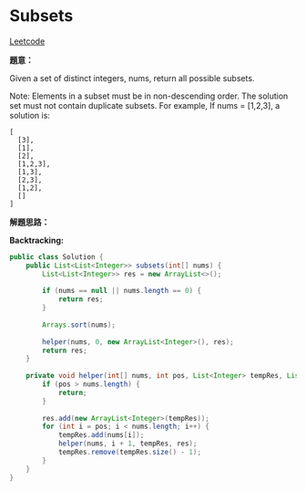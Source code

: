 # Subsets

[Leetcode](https://leetcode.com/problems/subsets/)

**題意：**

Given a set of distinct integers, nums, return all possible subsets.

Note:
Elements in a subset must be in non-descending order.
The solution set must not contain duplicate subsets.
For example,
If nums = [1,2,3], a solution is:
```
[
  [3],
  [1],
  [2],
  [1,2,3],
  [1,3],
  [2,3],
  [1,2],
  []
]
```

**解題思路：**

**Backtracking:**
```java
public class Solution {
    public List<List<Integer>> subsets(int[] nums) {
        List<List<Integer>> res = new ArrayList<>();
        
        if (nums == null || nums.length == 0) {
            return res;   
        }
        
        Arrays.sort(nums);
        
        helper(nums, 0, new ArrayList<Integer>(), res);
        return res;
    }
    
    private void helper(int[] nums, int pos, List<Integer> tempRes, List<List<Integer>> res) {
        if (pos > nums.length) {
            return;
        }
        
        res.add(new ArrayList<Integer>(tempRes));
        for (int i = pos; i < nums.length; i++) {
            tempRes.add(nums[i]);
            helper(nums, i + 1, tempRes, res);
            tempRes.remove(tempRes.size() - 1);
        }
    }
}
```